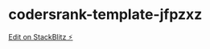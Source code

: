 # codersrank-template-jfpzxz

[Edit on StackBlitz ⚡️](https://stackblitz.com/edit/codersrank-template-jfpzxz)